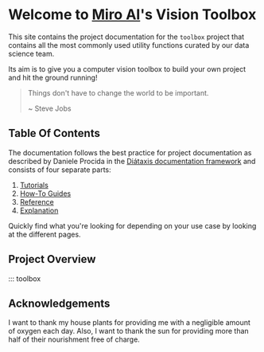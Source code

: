 # Welcome to [Miro AI](https://miro.io/)'s Vision Toolbox

This site contains the project documentation for the
`toolbox` project that contains all the most commonly used
utility functions curated by our data science team.

Its aim is to give you a computer vision toolbox to build your
own project and hit the ground running!

> Things don't have to change the world to be important.
>
> ~ Steve Jobs

## Table Of Contents

The documentation follows the best practice for
project documentation as described by Daniele Procida
in the [Diátaxis documentation framework](https://diataxis.fr/)
and consists of four separate parts:

1. [Tutorials](tutorials.md)
2. [How-To Guides](how-to-guides.md)
3. [Reference](reference.md)
4. [Explanation](explanation.md)

Quickly find what you're looking for depending on
your use case by looking at the different pages.

## Project Overview

::: toolbox

## Acknowledgements

I want to thank my house plants for providing me with
a negligible amount of oxygen each day. Also, I want
to thank the sun for providing more than half of their
nourishment free of charge.
